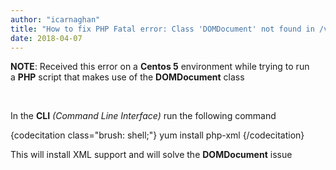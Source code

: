 ```yaml
---
author: "icarnaghan"
title: "How to fix PHP Fatal error: Class 'DOMDocument' not found in /var/www/html/index.php on line 171 or similar error"
date: 2018-04-07
---
```


**NOTE**: Received this error on a **Centos 5** environment while trying to run a **PHP** script that makes use of the **DOMDocument** class

 

In the **CLI** _(Command Line Interface)_ run the following command

{codecitation class="brush: shell;"} yum install php-xml {/codecitation}

This will install XML support and will solve the **DOMDocument** issue
